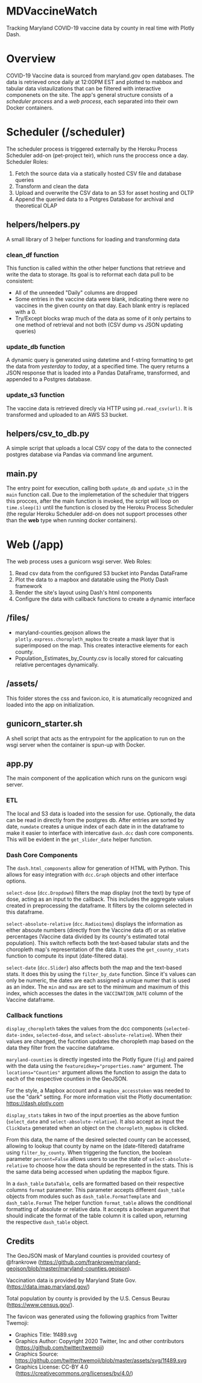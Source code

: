 # MDVaccineWatch
Tracking Maryland COVID-19 vaccine data by county in real time with Plotly Dash.

# Overview
COVID-19 Vaccine data is sourced from maryland.gov open databases. The data is retrieved once daily at 12:00PM EST and plotted to mabbox and tabular data vistaulizations that can be filtered with interactive componenets on the site. The app's general structure consists of a *scheduler process* and a *web process*, each separated into their own Docker containers.

# Scheduler (/scheduler)
The scheduler process is triggered externally by the Heroku Process Scheduler add-on (pet-project teir), which runs the proccess once a day.
Scheduler Roles:
1. Fetch the source data via a statically hosted CSV file and database queries
2. Transform and clean the data
3. Upload and overwrite the CSV data to an S3 for asset hosting and OLTP
4. Append the queried data to a Potgres Database for archival and theoretical OLAP

## helpers/helpers.py
A small library of 3 helper functions for loading and transforming data

### clean_df function
This function is called within the other helper functions that retrieve and write the data to storage. Its goal is to reformat each data pull to be consistent:
- All of the unneeded "Daily" columns are dropped
- Some entries in the vaccine data were blank, indicating there were no vaccines in the given county on that day. Each blank entry is replaced with a 0.
- Try/Except blocks wrap much of the data as some of it only pertains to one method of retrieval and not both (CSV dump vs JSON updating queries)

### update_db function
A dynamic query is generated using datetime and f-string formatting to get the data from *yesterday* to *today*, at a specified time. The query returns a JSON response that is loaded into a Pandas DataFrame, transformed, and appended to a Postgres database.

### update_s3 function
The vaccine data is retrieved direcly via HTTP using `pd.read_csv(url)`. It is transformed and uploaded to an AWS S3 bucket.

## helpers/csv_to_db.py
A simple script that uploads a local CSV copy of the data to the connected postgres database via Pandas via command line argument.

## main.py
The entry point for execution, calling both `update_db` and `update_s3` in the `main` function call.
Due to the implemetation of the scheduler that triggers this procces, after the main function is invoked, the script will loop on `time.sleep(1)` until the function is closed by the Heroku Process Scheduler (the regular Heroku Scheduler add-on does not support processes other than the **web** type when running docker containers).

# Web (/app)
The web process uses a gunicorn wsgi server.
Web Roles:
1. Read csv data from the configured S3 bucket into Pandas DataFrame
2. Plot the data to a mapbox and datatable using the Plotly Dash framework
3. Render the site's layout using Dash's html components
4. Configure the data with callback functions to create a dynamic interface

## /files/
- maryland-counties.geojson allows the `plotly.express.choropleth_mapbox` to create a mask layer that is superimposed on the map. This creates interactive elements for each county.
- Population_Estimates_by_County.csv is locally stored for calcuating relative percentages dynamically.

## /assets/
This folder stores the css and favicon.ico, it is atumatically recognized and loaded into the app on initialization.

## gunicorn_starter.sh
A shell script that acts as the entrypoint for the application to run on the wsgi server when the container is spun-up with Docker. 

## app.py
The main component of the application which runs on the gunicorn wsgi server.

### ETL
The local and S3 data is loaded into the session for use. Optionally, the data can be read in directly from the postgres db. After entries are sorted by date, `numdate` creates a unique index of each date in in the dataframe to make it easier to interface with intercative `dash.dcc` dash core components. This will be evident in the `get_slider_date` helper function.

### Dash Core Components
The `dash.html_components` allow for generation of HTML with Python. This allows for easy integration with `dcc.Graph` objects and other interface options.

`select-dose` (`dcc.Dropdown`) filters the map display (not the text) by type of dose, acting as an input to the callback. This includes the aggregate values created in preprocessing the dataframe. It filters by the colomn selected in this dataframe.

`select-absolute-relative` (`dcc.Radioitems`) displays the information as either absoute numbers (directly from the Vaccine data df) or as relative percentages (Vaccine data divided by its county's estimated total population). This switch reflects both the text-based tabular stats and the choropleth map's representation of the data. It uses the `get_county_stats` function to compute its input (date-filtered data).

`select-date` (`dcc.Slider`) also affects both the map and the text-based stats. It does this by using the `filter_by_date` function. Since it's values can only be numeric, the dates are each assigned a unique numer that is used as an index. The `min` and `max` are set to the minimum and maximum of this index, which accesses the dates in the `VACCINATION_DATE` column of the Vaccine dataframe.

### Callback functions
`display_choropleth` takes the values from the dcc components (`selected-date-index`, `selected-dose`, and `select-absolute-relative`). When their values are changed, the fucntion updates the choropleth map based on the data they filter from the vaccine dataframe.

`maryland-counties` is directly ingested into the Plotly figure (`fig`) and paired with the data using the `featureidkey="properties.name"` argument. The `locations="Counties"` argument allows the function to assign the data to each of the respective counties in the GeoJSON.

For the style, a Mapbox account and a `mapbox_accesstoken` was needed to use the "dark" setting. For more information visit the Plotly documentation: https://dash.plotly.com


`display_stats` takes in two of the input proerties as the above funtion (`select_date` and `select-absolute-relative`). It also accept as input the `ClickData` generated when an object on the `choropleth_mapbox` is clicked.

From this data, the name of the desired selected county can be accessed, allowing to lookup that county by name on the (date-filtered) dataframe using `filter_by_county`. When triggering the function, the boolean parameter `percent=False` allows users to use the state of `select-absolute-relative` to choose how the data should be represented in the stats. This is the same data being accessed when updating the mapbox figure.

In a `dash_table` `DataTable`, cells are formatted based on their respective columns `format` parameter. This parameter accepts different `dash_table` objects from modules such as `dash_table.FormatTemplate` and `dash_table.Format` The helper function `format_table` allows the conditional formatting of absolute or relative data. It accepts a boolean argument that should indicate the format of the table column it is called upon, returning the respective `dash_table` object.

## Credits
The GeoJSON mask of Maryland counties is provided courtesy of @frankrowe (https://github.com/frankrowe/maryland-geojson/blob/master/maryland-counties.geojson).

Vaccination data is provided by Maryland State Gov. (https://data.imap.maryland.gov/)

Total population by county is provided by the U.S. Census Beurau (https://www.census.gov/).

The favicon was generated using the following graphics from Twitter Twemoji:

- Graphics Title: 1f489.svg
- Graphics Author: Copyright 2020 Twitter, Inc and other contributors (https://github.com/twitter/twemoji)
- Graphics Source: https://github.com/twitter/twemoji/blob/master/assets/svg/1f489.svg
- Graphics License: CC-BY 4.0 (https://creativecommons.org/licenses/by/4.0/)
